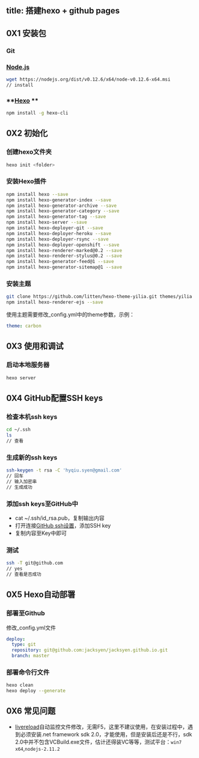 ﻿title: 搭建hexo + github pages
---

## 0X1 安装包

### **Git**

### **[Node.js](http://nodejs.org)**
```bash
wget https://nodejs.org/dist/v0.12.6/x64/node-v0.12.6-x64.msi
// install
```
### **[Hexo](https://hexo.io) **

```bash
npm install -g hexo-cli
```

## 0X2 初始化

### 创建hexo文件夹

```bash
hexo init <folder>
```

### 安装Hexo插件

```bash
npm install hexo --save
npm install hexo-generator-index --save
npm install hexo-generator-archive --save
npm install hexo-generator-category --save
npm install hexo-generator-tag --save
npm install hexo-server --save
npm install hexo-deployer-git --save
npm install hexo-deployer-heroku --save
npm install hexo-deployer-rsync --save
npm install hexo-deployer-openshift --save
npm install hexo-renderer-marked@0.2 --save
npm install hexo-renderer-stylus@0.2 --save
npm install hexo-generator-feed@1 --save
npm install hexo-generator-sitemap@1 --save
```

### 安装主题

```bash
git clone https://github.com/litten/hexo-theme-yilia.git themes/yilia
npm install hexo-renderer-ejs --save
```
使用主题需要修改_config.yml中的theme参数，示例：
```yml
theme: carbon
```


## 0X3 使用和调试

### 启动本地服务器

```bash
hexo server
```

## 0X4 GitHub配置SSH keys

### 检查本机ssh keys

```bash
cd ~/.ssh
ls
// 查看
```

### 生成新的ssh keys

```bash
ssh-keygen -t rsa -C 'hyqiu.syen@gmail.com'
// 回车
// 输入加密串
// 生成成功
```

### 添加ssh keys至GitHub中

+ cat ~/.ssh/id_rsa.pub，复制输出内容
+ 打开连接[GitHub ssh设置](https://github.com/settings/ssh)，添加SSH key
+ 复制内容至Key中即可

### 测试

```bash
ssh -T git@github.com
// yes
// 查看是否成功
```

## 0X5 Hexo自动部署

### 部署至Github

修改_config.yml文件
```yml
deploy:
  type: git
  repository: git@github.com:jacksyen/jacksyen.github.io.git
  branch: master
```

### 部署命令行文件

```bash
hexo clean
hexo deploy --generate
```

## 0X6 常见问题

+ [livereload](http://livereload.com/)自动监控文件修改，无需F5，这里不建议使用，在安装过程中，遇到必须安装.net framework sdk 2.0，才能使用，但是安装后还是不行，sdk 2.0中并不包含VCBuild.exe文件，估计还得装VC等等，测试平台：`win7 x64`,`nodejs-2.11.2`




 
